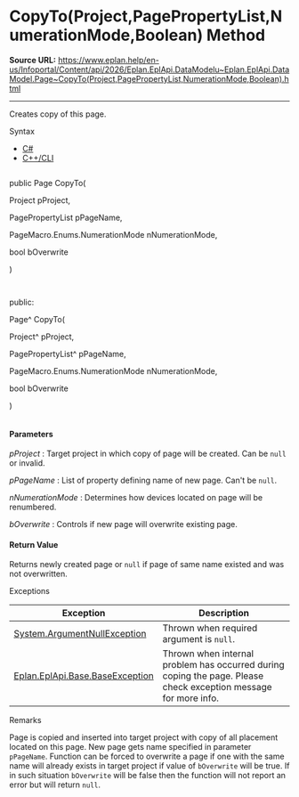 # CopyTo(Project,PagePropertyList,NumerationMode,Boolean) Method

**Source URL:** https://www.eplan.help/en-us/Infoportal/Content/api/2026/Eplan.EplApi.DataModelu~Eplan.EplApi.DataModel.Page~CopyTo(Project,PagePropertyList,NumerationMode,Boolean).html

---

Creates copy of this page.

Syntax

- [C#](#i-syntax-CS)
- [C++/CLI](#i-syntax-CPP2005)

```
```
public Page CopyTo( 

   Project pProject,

   PagePropertyList pPageName,

   PageMacro.Enums.NumerationMode nNumerationMode,

   bool bOverwrite

)
```
```

```
```
public:

Page^ CopyTo( 

   Project^ pProject,

   PagePropertyList^ pPageName,

   PageMacro.Enums.NumerationMode nNumerationMode,

   bool bOverwrite

)
```
```

#### Parameters

*pProject*
:   Target project in which copy of page will be created. Can be `null` or invalid.

*pPageName*
:   List of property defining name of new page. Can't be `null`.

*nNumerationMode*
:   Determines how devices located on page will be renumbered.

*bOverwrite*
:   Controls if new page will overwrite existing page.

#### Return Value

Returns newly created page or `null` if page of same name existed and was not overwritten.

Exceptions

| Exception | Description |
| --- | --- |
| [System.ArgumentNullException](#) | Thrown when required argument is `null`. |
| [Eplan.EplApi.Base.BaseException](Eplan.EplApi.Baseu~Eplan.EplApi.Base.BaseException.html) | Thrown when internal problem has occurred during coping the page. Please check exception message for more info. |

Remarks

Page is copied and inserted into target project with copy of all placement located on this page. New page gets name specified in parameter `pPageName`. Function can be forced to overwrite a page if one with the same name will already exists in target project if value of `bOverwrite` will be true. If in such situation `bOverwrite` will be false then the function will not report an error but will return `null`.
